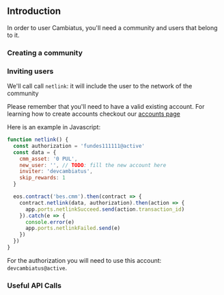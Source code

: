 ## Introduction

In order to user Cambiatus, you'll need a community and users that belong to it.

### Creating a community

### Inviting users

We'll call call `netlink`: it will include the user to the network of the community

Please remember that you'll need to have a valid existing account. For learning how to create accounts checkout our [accounts page](accounts.md)

Here is an example in Javascript:

```javascript
function netlink() {
  const authorization = 'fundes111111@active'
  const data = {
    cmm_asset: '0 PUL',
    new_user: '', // TODO: fill the new account here
    inviter: 'devcambiatus',
    skip_rewards: 1
  }

  eos.contract('bes.cmm').then(contract => {
    contract.netlink(data, authorization).then(action => {
      app.ports.netlinkSucceed.send(action.transaction_id)
    }).catch(e => {
      console.error(e)
      app.ports.netlinkFailed.send(e)
    })
  })
}
```

For the authorization you will need to use this account: `devcambiatus@active`.


### Useful API Calls
